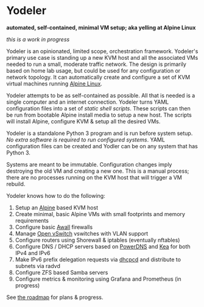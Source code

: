 # Yodeler
**automated, self-contained, minimal VM setup; aka yelling at Alpine Linux**

_this is a work in progress_

Yodeler is an opinionated, limited scope, orchestration framework. Yodeler's primary use case is standing up a new KVM
host and all the associated VMs needed to run a small, moderate traffic network. The design is primarily based on home
lab usage, but could be used for any configuration or network topology. It can automatically create and configure a
set of KVM virtual machines running [Alpine Linux](https://alpinelinux.org/).

Yodeler attempts to be as self-contained as possible. All that is needed is a single computer and an internet connection.
Yodeler turns YAML configuration files into a set of _static shell scripts_. These scripts can then be run from
bootable Alpine install media to setup a new host. The scripts will install Alpine, configure KVM & setup all the
desired VMs.

Yodeler is a standalone Python 3 program and is run before system setup. _No extra software is required to run configured
systems_. YAML configuration files can be created and Yodler can be on any system that has Python 3.

Systems are meant to be immutable. Configuration changes imply destroying the old VM and creating a new one. This is a
manual process; there are no processes running on the KVM host that will trigger a VM rebuild.

Yodeler knows how to do the following:

1. Setup an [Alpine](https://www.alpinelinux.org) based KVM host
1. Create minimal, basic Alpine VMs with small footprints and memory requirements
1. Configure basic [Awall](https://wiki.alpinelinux.org/wiki/How-To_Alpine_Wall) firewalls 
1. Manage [Open vSwitch](https://www.openvswitch.org) vswitches with VLAN support
1. Configure routers using Shorewall & iptables (eventually nftables)
1. Configure DNS / DHCP servers based on [PowerDNS](https://www.powerdns.com) and [Kea](https://www.isc.org/kea/) for both IPv4 and IPv6
1. Make IPv6 prefix delegation requests via [dhcpcd](https://github.com/NetworkConfiguration/dhcpcd) and distribute to subnets via radvd
1. Configure ZFS based Samba servers
1. Configure metrics & monitoring using Grafana and Prometheus (in progress)

See [the roadmap](ROADMAP.md) for plans & progress.